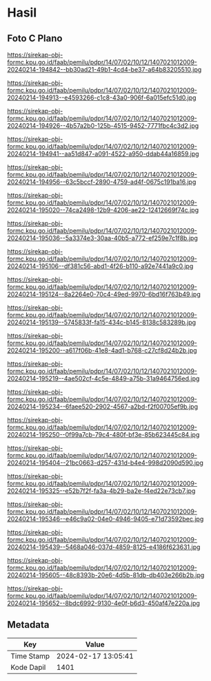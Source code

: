 # Hasil

## Foto C Plano

https://sirekap-obj-formc.kpu.go.id/faab/pemilu/pdpr/14/07/02/10/12/1407021012009-20240214-194842--bb30ad21-49b1-4cd4-be37-a64b83205510.jpg

https://sirekap-obj-formc.kpu.go.id/faab/pemilu/pdpr/14/07/02/10/12/1407021012009-20240214-194913--e4593266-c1c8-43a0-906f-6a015efc51d0.jpg

https://sirekap-obj-formc.kpu.go.id/faab/pemilu/pdpr/14/07/02/10/12/1407021012009-20240214-194926--4b57a2b0-125b-4515-9452-7771fbc4c3d2.jpg

https://sirekap-obj-formc.kpu.go.id/faab/pemilu/pdpr/14/07/02/10/12/1407021012009-20240214-194941--aa51d847-a091-4522-a950-ddab44a16859.jpg

https://sirekap-obj-formc.kpu.go.id/faab/pemilu/pdpr/14/07/02/10/12/1407021012009-20240214-194956--63c5bccf-2890-4759-ad4f-0675c191ba16.jpg

https://sirekap-obj-formc.kpu.go.id/faab/pemilu/pdpr/14/07/02/10/12/1407021012009-20240214-195020--74ca2498-12b9-4206-ae22-12412669f74c.jpg

https://sirekap-obj-formc.kpu.go.id/faab/pemilu/pdpr/14/07/02/10/12/1407021012009-20240214-195036--5a3374e3-30aa-40b5-a772-ef259e7c1f8b.jpg

https://sirekap-obj-formc.kpu.go.id/faab/pemilu/pdpr/14/07/02/10/12/1407021012009-20240214-195106--df381c56-abd1-4f26-b110-a92e7441a9c0.jpg

https://sirekap-obj-formc.kpu.go.id/faab/pemilu/pdpr/14/07/02/10/12/1407021012009-20240214-195124--8a2264e0-70c4-49ed-9970-6bd16f763b49.jpg

https://sirekap-obj-formc.kpu.go.id/faab/pemilu/pdpr/14/07/02/10/12/1407021012009-20240214-195139--5745833f-fa15-434c-b145-8138c583289b.jpg

https://sirekap-obj-formc.kpu.go.id/faab/pemilu/pdpr/14/07/02/10/12/1407021012009-20240214-195200--a617f06b-41e8-4ad1-b768-c27cf8d24b2b.jpg

https://sirekap-obj-formc.kpu.go.id/faab/pemilu/pdpr/14/07/02/10/12/1407021012009-20240214-195219--4ae502cf-4c5e-4849-a75b-31a9464756ed.jpg

https://sirekap-obj-formc.kpu.go.id/faab/pemilu/pdpr/14/07/02/10/12/1407021012009-20240214-195234--6faee520-2902-4567-a2bd-f2f00705ef9b.jpg

https://sirekap-obj-formc.kpu.go.id/faab/pemilu/pdpr/14/07/02/10/12/1407021012009-20240214-195250--0f99a7cb-79c4-480f-bf3e-85b623445c84.jpg

https://sirekap-obj-formc.kpu.go.id/faab/pemilu/pdpr/14/07/02/10/12/1407021012009-20240214-195404--21bc0663-d257-431d-b4e4-998d2090d590.jpg

https://sirekap-obj-formc.kpu.go.id/faab/pemilu/pdpr/14/07/02/10/12/1407021012009-20240214-195325--e52b7f2f-fa3a-4b29-ba2e-f4ed22e73cb7.jpg

https://sirekap-obj-formc.kpu.go.id/faab/pemilu/pdpr/14/07/02/10/12/1407021012009-20240214-195346--e46c9a02-04e0-4946-9405-e71d73592bec.jpg

https://sirekap-obj-formc.kpu.go.id/faab/pemilu/pdpr/14/07/02/10/12/1407021012009-20240214-195439--5468a046-037d-4859-8125-e4186f623631.jpg

https://sirekap-obj-formc.kpu.go.id/faab/pemilu/pdpr/14/07/02/10/12/1407021012009-20240214-195605--48c8393b-20e6-4d5b-81db-db403e266b2b.jpg

https://sirekap-obj-formc.kpu.go.id/faab/pemilu/pdpr/14/07/02/10/12/1407021012009-20240214-195652--8bdc6992-9130-4e0f-b6d3-450af47e220a.jpg


## Metadata

| Key        | Value               |
| ---------- | ------------------- |
| Time Stamp | 2024-02-17 13:05:41 |
| Kode Dapil | 1401                |



